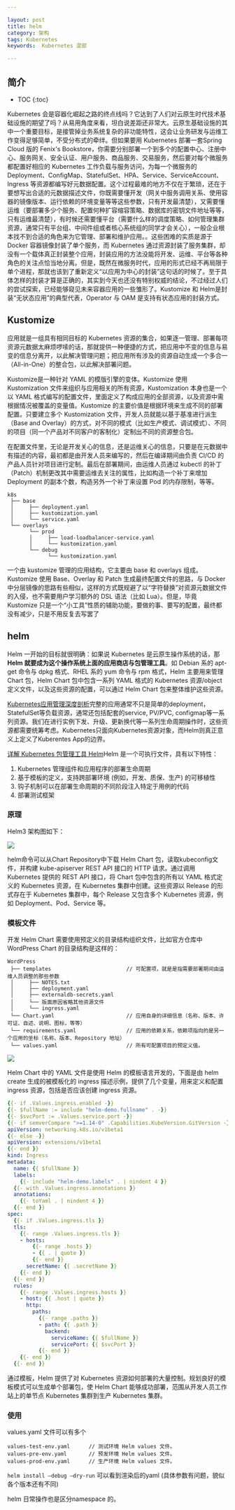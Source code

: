 ```yaml
---

layout: post
title: helm
category: 架构
tags: Kubernetes
keywords:  Kubernetes 混部

---
```


## 简介

* TOC
{:toc}


Kubernetes 会是容器化崛起之路的终点线吗？它达到了人们对云原生时代技术基础设施的期望了吗？从易用角度来看，坦白说差距还非常大。云原生基础设施的其中一个重要目标，是接管掉业务系统复杂的非功能特性，这会让业务研发与运维工作变得足够简单，不受分布式的牵绊。但如果要用 Kubernetes 部署一套Spring Cloud 版的 Fenix's Bookstore，你需要分别部署一个到多个的配置中心、注册中心、服务网关、安全认证、用户服务、商品服务、交易服务，然后要对每个微服务都配置好相应的 Kubernetes 工作负载与服务访问，为每一个微服务的 Deployment、ConfigMap、StatefulSet、HPA、Service、ServiceAccount、Ingress 等资源都编写好元数据配置。这个过程最难的地方不仅在于繁琐，还在于要想写出合适的元数据描述文件，你既需要懂开发（网关中服务调用关系、使用容器的镜像版本、运行依赖的环境变量等等这些参数，只有开发最清楚），又需要懂运维（要部署多少个服务、配置何种扩容缩容策略、数据库的密钥文件地址等等，只有运维最清楚），有时候还需要懂平台（需要什么样的调度策略、如何管理集群资源，通常只有平台组、中间件组或者核心系统组的同学才会关心），一般企业根本找不到合适的角色来为它管理、部署和维护应用。。这些困难的实质是源于 Docker 容器镜像封装了单个服务，而 Kubernetes 通过资源封装了服务集群，却没有一个载体真正封装整个应用，封装应用的方法没能将开发、运维、平台等各种角色的关注点恰当地分离。但是，既然在微服务时代，应用的形式已经不再局限于单个进程，那就也该到了重新定义“以应用为中心的封装”这句话的时候了。至于具体怎样的封装才算是正确的，其实到今天也还没有特别权威的结论，不过经过人们的尝试探索，已经能够窥见未来容器应用的一些雏形了。Kustomize 和 Helm是封装“无状态应用”的典型代表，Operator 与 OAM 是支持有状态应用的封装方式。

## Kustomize

应用就是一组具有相同目标的 Kubernetes 资源的集合，如果逐一管理、部署每项资源元数据太麻烦啰嗦的话，那就提供一种便捷的方式，把应用中不变的信息与易变的信息分离开，以此解决管理问题；把应用所有涉及的资源自动生成一个多合一（All-in-One）的整合包，以此解决部署问题。

Kustomize是一种针对 YAML 的模版引擎的变体。Kustomize 使用Kustomization 文件来组织与应用相关的所有资源，Kustomization 本身也是一个以 YAML 格式编写的配置文件，里面定义了构成应用的全部资源，以及资源中需根据情况被覆盖的变量值。Kustomize 的主要价值是根据环境来生成不同的部署配置。只要建立多个 Kustomization 文件，开发人员就能以基于基准进行派生（Base and Overlay）的方式，对不同的模式（比如生产模式、调试模式）、不同的项目（同一个产品对不同客户的客制化）定制出不同的资源整合包。

在配置文件里，无论是开发关心的信息，还是运维关心的信息，只要是在元数据中有描述的内容，最初都是由开发人员来编写的，然后在编译期间由负责 CI/CD 的产品人员针对项目进行定制。最后在部署期间，由运维人员通过 kubectl 的补丁（Patch）机制更改其中需要运维去关注的属性，比如构造一个补丁来增加 Deployment 的副本个数，构造另外一个补丁来设置 Pod 的内存限制，等等。

```
k8s
 ├── base
 │     ├── deployment.yaml
 │     ├── kustomization.yaml
 │     └── service.yaml
 └── overlays
       └── prod
       │     ├── load-loadbalancer-service.yaml
       │     └── kustomization.yaml
       └── debug
             └── kustomization.yaml
```

一个由 kustomize 管理的应用结构，它主要由 base 和 overlays 组成。Kustomize 使用 Base、Overlay 和 Patch 生成最终配置文件的思路，与 Docker 中分层镜像的思路有些相似，这样的方式既规避了以“字符替换”对资源元数据文件的入侵，也不需要用户学习额外的 DSL 语法（比如 Lua）。但是，毕竟 Kustomize 只是一个“小工具”性质的辅助功能，要做的事、要写的配置，最终都没有减少，只是不用反复去写罢了

## helm

Helm 一开始的目标就很明确：如果说 Kubernetes 是云原生操作系统的话，那 **Helm 就要成为这个操作系统上面的应用商店与包管理工具**。如 Debian 系的 apt-get 命令与 dpkg 格式、RHEL 系的 yum 命令与 rpm 格式，Helm 主要用来管理 Chart 包，Helm Chart 包中包含一系列 YAML 格式的 Kubernetes 资源/object定义文件，以及这些资源的配置，可以通过 Helm Chart 包来整体维护这些资源。

[Kubernetes应用管理深度剖析](https://mp.weixin.qq.com/s/9o2m03veD5hP7mUbCirftg)完整的应用通常不只是简单的deployment，StatefulSet等负载资源，通常还包括配套的service, PV/PVC, configmap等一系列资源。我们在进行实例下发、升级、更新换代等一系列生命周期操作时，这些资源都需要统筹考虑。Kubernetes只面向Kubernetes资源对象，而Helm则真正意义上定义了Kuberentes App的边界。

[详解 Kubernetes 包管理工具 Helm](https://mp.weixin.qq.com/s/aGCkhI0-OsQaPgPMOxDTHw)Helm 是一个可执行文件，具有以下特性：
1. Kubernetes 管理组件和应用程序的部署生命周期
2. 基于模板的定义，支持跨部署环境 (例如，开发、质保、生产) 的可移植性
3. 钩子机制可以在部署生命周期的不同阶段注入特定于用例的代码
4. 部署测试框架


### 原理

Helm3 架构图如下：

![](/public/upload/kubernetes/helm_overview.png)

helm命令可以从Chart Repository中下载 Helm Chart 包，读取kubeconfig文件，并构建 kube-apiserver REST API 接口的 HTTP 请求。通过调用 Kubernetes 提供的 REST API 接口，将 Chart 包中包含的所有以 YAML 格式定义的 Kubernetes 资源，在 Kubernetes 集群中创建。这些资源以 Release 的形式存在于 Kubernetes 集群中，每个 Release 又包含多个 Kubernetes 资源，例如 Deployment、Pod、Service 等。

### 模板文件

开发 Helm Chart 需要使用预定义的目录结构组织文件，比如官方仓库中 WordPress Chart 的目录结构是这样的：

```
WordPress
 ├── templates                        // 可配置项，就是是指需要部署期间由运维人员调整的那些参数
 │     ├── NOTES.txt
 │     ├── deployment.yaml
 │     ├── externaldb-secrets.yaml
 │     └── 版面原因省略其他资源文件
 │     └── ingress.yaml
 └── Chart.yaml                       // 应用自身的详细信息（名称、版本、许可证、自述、说明、图标，等等）
 └── requirements.yaml                // 应用的依赖关系，依赖项指向的是另一个应用的坐标（名称、版本、Repository 地址）
 └── values.yaml                      // 所有可配置项目的预定义值。
 ```

![](/public/upload/kubernetes/helm_template.png)

Helm Chart 中的 YAML 文件是使用 Helm 的模板语言开发的，下面是由 helm create 生成的被模板化的 ingress 描述示例，提供了几个变量，用来定义和配置 ingress 资源，包括是否应该创建 ingress 资源。

```yaml
{{- if .Values.ingress.enabled -}}
{{- $fullName := include "helm-demo.fullname" . -}}
{{- $svcPort := .Values.service.port -}}
{{- if semverCompare ">=1.14-0" .Capabilities.KubeVersion.GitVersion -}}
apiVersion: networking.k8s.io/v1beta1
{{- else -}}
apiVersion: extensions/v1beta1
{{- end }}
kind: Ingress
metadata:
  name: {{ $fullName }}
  labels:
    {{- include "helm-demo.labels" . | nindent 4 }}
  {{- with .Values.ingress.annotations }}
  annotations:
    {{- toYaml . | nindent 4 }}
  {{- end }}
spec:
  {{- if .Values.ingress.tls }}
  tls:
    {{- range .Values.ingress.tls }}
    - hosts:
        {{- range .hosts }}
        - {{ . | quote }}
        {{- end }}
      secretName: {{ .secretName }}
    {{- end }}
  {{- end }}
  rules:
    {{- range .Values.ingress.hosts }}
    - host: {{ .host | quote }}
      http:
        paths:
          {{- range .paths }}
          - path: {{ .path }}
            backend:
              serviceName: {{ $fullName }}
              servicePort: {{ $svcPort }}
          {{- end }}
    {{- end }}
  {{- end }}
```

通过模板，Helm 提供了对 Kubernetes 资源如何部署的大量控制。规划良好的模板模式可以生成单个部署包，使 Helm Chart 能够成功部署，范围从开发人员工作站上的单节点 Kubernetes 集群到生产 Kubernetes 集群。


### 使用

values.yaml 文件可以有多个
```
values-test-env.yaml      // 测试环境 Helm values 文件。
values-pre-env.yaml       // 预发环境 Helm values 文件。
values-prod-env.yaml      // 生产环境 Helm values 文件。
```

`helm install —debug —dry-run` 可以看到渲染后的yaml (具体参数有问题，貌似各个版本还有不同)

helm 日常操作也是区分namespace 的。